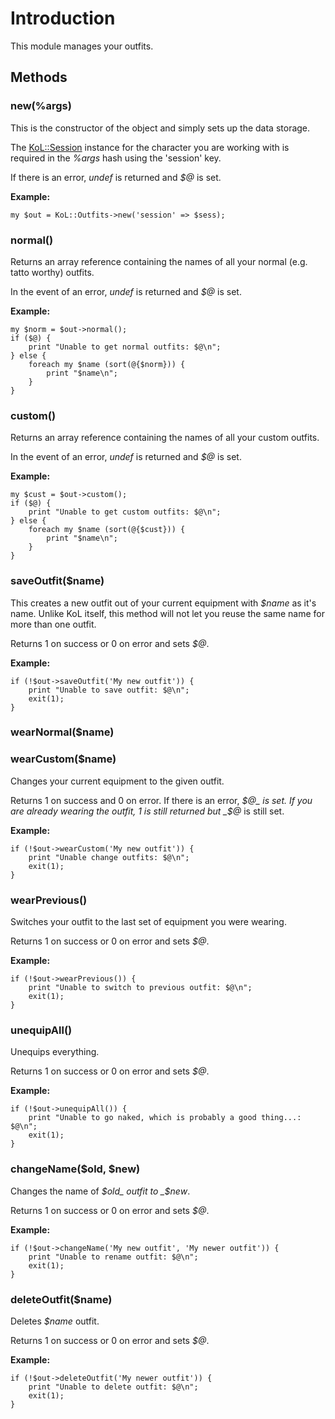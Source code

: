 

# Introduction #

This module manages your outfits.

## Methods ##
### new(%args) ###
This is the constructor of the object and simply sets up the data storage.

The [KoL::Session](PerlKoLSession.md) instance for the character you are working with is required in the _%args_ hash using the 'session' key.

If there is an error, _undef_ is returned and _$@_ is set.

**Example:**
```
my $out = KoL::Outfits->new('session' => $sess);
```

### normal() ###
Returns an array reference containing the names of all your normal (e.g. tatto worthy) outfits.

In the event of an error, _undef_ is returned and _$@_ is set.

**Example:**
```
my $norm = $out->normal();
if ($@) {
    print "Unable to get normal outfits: $@\n";
} else {
    foreach my $name (sort(@{$norm})) {
        print "$name\n";
    }
}
```

### custom() ###
Returns an array reference containing the names of all your custom outfits.

In the event of an error, _undef_ is returned and _$@_ is set.

**Example:**
```
my $cust = $out->custom();
if ($@) {
    print "Unable to get custom outfits: $@\n";
} else {
    foreach my $name (sort(@{$cust})) {
        print "$name\n";
    }
}
```

### saveOutfit($name) ###
This creates a new outfit out of your current equipment with _$name_ as it's name. Unlike KoL itself, this method will not let you reuse the same name for more than one outfit.

Returns 1 on success or 0 on error and sets _$@_.

**Example:**
```
if (!$out->saveOutfit('My new outfit')) {
    print "Unable to save outfit: $@\n";
    exit(1);
}
```

### wearNormal($name) ###
### wearCustom($name) ###
Changes your current equipment to the given outfit.

Returns 1 on success and 0 on error. If there is an error, _$@_ is set. If you are already wearing the outfit, 1 is still returned but _$@_ is still set.

**Example:**
```
if (!$out->wearCustom('My new outfit')) {
    print "Unable change outfits: $@\n";
    exit(1);
}
```

### wearPrevious() ###
Switches your outfit to the last set of equipment you were wearing.

Returns 1 on success or 0 on error and sets _$@_.

**Example:**
```
if (!$out->wearPrevious()) {
    print "Unable to switch to previous outfit: $@\n";
    exit(1);
}
```

### unequipAll() ###
Unequips everything.

Returns 1 on success or 0 on error and sets _$@_.

**Example:**
```
if (!$out->unequipAll()) {
    print "Unable to go naked, which is probably a good thing...: $@\n";
    exit(1);
}
```

### changeName($old, $new) ###
Changes the name of _$old_ outfit to _$new_.

Returns 1 on success or 0 on error and sets _$@_.

**Example:**
```
if (!$out->changeName('My new outfit', 'My newer outfit')) {
    print "Unable to rename outfit: $@\n";
    exit(1);
}
```

### deleteOutfit($name) ###
Deletes _$name_ outfit.

Returns 1 on success or 0 on error and sets _$@_.

**Example:**
```
if (!$out->deleteOutfit('My newer outfit')) {
    print "Unable to delete outfit: $@\n";
    exit(1);
}
```
